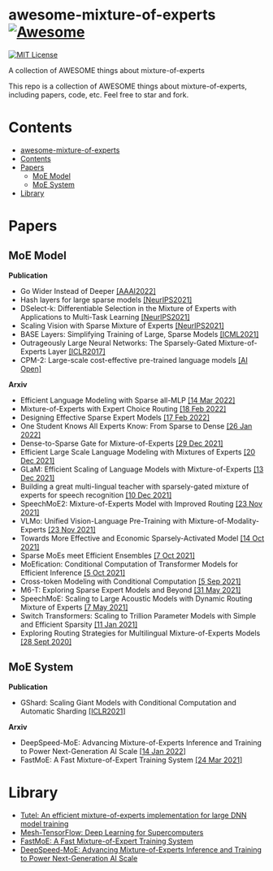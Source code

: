 # awesome-mixture-of-experts[![Awesome](https://awesome.re/badge.svg)](https://awesome.re)

[![MIT License](https://img.shields.io/badge/license-MIT-green.svg)](https://opensource.org/licenses/MIT) 

A collection of AWESOME things about mixture-of-experts

This repo is a collection of AWESOME things about mixture-of-experts, including papers, code, etc. Feel free to star and fork.

# Contents
- [awesome-mixture-of-experts](#awesome-mixture-of-experts)
- [Contents](#contents)
- [Papers](#papers)
  - [MoE Model](#moe-model)
  - [MoE System](#moe-system)
- [Library](#library)

# Papers
## MoE Model
**Publication**
- Go Wider Instead of Deeper [[AAAI2022]](https://arxiv.org/abs/2107.11817)
- Hash layers for large sparse models [[NeurIPS2021]](https://arxiv.org/abs/2106.04426)
- DSelect-k: Differentiable Selection in the Mixture of Experts with Applications to Multi-Task Learning [[NeurIPS2021]](https://arxiv.org/abs/2106.03760)
- Scaling Vision with Sparse Mixture of Experts [[NeurIPS2021]](https://proceedings.neurips.cc/paper/2021/hash/48237d9f2dea8c74c2a72126cf63d933-Abstract.html)
- BASE Layers: Simplifying Training of Large, Sparse Models [[ICML2021]](https://arxiv.org/abs/2103.16716)
- Outrageously Large Neural Networks: The Sparsely-Gated Mixture-of-Experts Layer [[ICLR2017]](https://openreview.net/forum?id=B1ckMDqlg)
- CPM-2: Large-scale cost-effective pre-trained language models [[AI Open]](https://www.sciencedirect.com/science/article/pii/S2666651021000310)


**Arxiv**
- Efficient Language Modeling with Sparse all-MLP [[14 Mar 2022]](https://arxiv.org/abs/2203.06850)
- Mixture-of-Experts with Expert Choice Routing [[18 Feb 2022]](https://arxiv.org/abs/2101.03961)
- Designing Effective Sparse Expert Models [[17 Feb 2022]](https://arxiv.org/abs/2202.08906)
- One Student Knows All Experts Know: From Sparse to Dense [[26 Jan 2022]](https://arxiv.org/abs/2201.10890)
- Dense-to-Sparse Gate for Mixture-of-Experts [[29 Dec 2021]](https://arxiv.org/abs/2112.14397)
- Efficient Large Scale Language Modeling with Mixtures of Experts [[20 Dec 2021]](https://arxiv.org/abs/2112.10684)
- GLaM: Efficient Scaling of Language Models with Mixture-of-Experts [[13 Dec 2021]](https://arxiv.org/abs/2112.06905)
- Building a great multi-lingual teacher with sparsely-gated mixture of experts for speech recognition [[10 Dec 2021]](https://arxiv.org/abs/2112.05820)
- SpeechMoE2: Mixture-of-Experts Model with Improved Routing [[23 Nov 2021]](https://arxiv.org/abs/2111.11831)
- VLMo: Unified Vision-Language Pre-Training with Mixture-of-Modality-Experts [[23 Nov 2021]](https://arxiv.org/abs/2111.02358)
- Towards More Effective and Economic Sparsely-Activated Model [[14 Oct 2021]](https://arxiv.org/abs/2110.07431)
- Sparse MoEs meet Efficient Ensembles [[7 Oct 2021]](https://arxiv.org/abs/2110.03360)
- MoEfication: Conditional Computation of Transformer Models for Efficient Inference [[5 Oct 2021]](https://arxiv.org/abs/2110.01786)
- Cross-token Modeling with Conditional Computation [[5 Sep 2021]](https://arxiv.org/abs/2109.02008)
- M6-T: Exploring Sparse Expert Models and Beyond [[31 May 2021]](https://arxiv.org/abs/2105.15082)
- SpeechMoE: Scaling to Large Acoustic Models with Dynamic Routing Mixture of Experts [[7 May 2021]](https://arxiv.org/abs/2105.03036)
- Switch Transformers: Scaling to Trillion Parameter Models with Simple and Efficient Sparsity [[11 Jan 2021]](https://arxiv.org/abs/2101.03961)
- Exploring Routing Strategies for Multilingual Mixture-of-Experts Models [[28 Sept 2020]](https://openreview.net/forum?id=ey1XXNzcIZS)


## MoE System
**Publication**
- GShard: Scaling Giant Models with Conditional Computation and Automatic Sharding [[ICLR2021]](https://openreview.net/forum?id=qrwe7XHTmYb)

**Arxiv**
- DeepSpeed-MoE: Advancing Mixture-of-Experts Inference and Training to Power Next-Generation AI Scale [[14 Jan 2022]](https://arxiv.org/abs/2201.05596)
- FastMoE: A Fast Mixture-of-Expert Training System [[24 Mar 2021]](https://arxiv.org/abs/2103.13262)

# Library
- [Tutel: An efficient mixture-of-experts implementation for large DNN model training](https://github.com/microsoft/tutel)
- [Mesh-TensorFlow: Deep Learning for Supercomputers](https://github.com/tensorflow/mesh)
- [FastMoE: A Fast Mixture-of-Expert Training System](https://github.com/laekov/fastmoe)
- [DeepSpeed-MoE: Advancing Mixture-of-Experts Inference and Training to Power Next-Generation AI Scale](https://github.com/microsoft/DeepSpeed)
